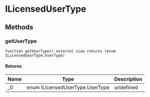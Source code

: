 # ILicensedUserType









## Methods

### getUserType

```solidity
function getUserType() external view returns (enum ILicensedUserType.UserType)
```






#### Returns

| Name | Type | Description |
|---|---|---|
| _0 | enum ILicensedUserType.UserType | undefined |




